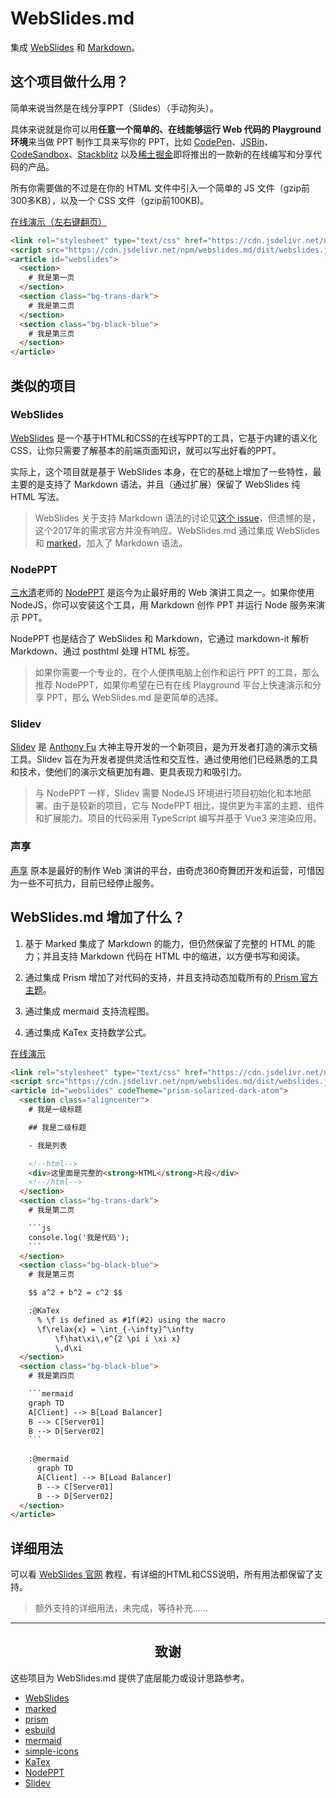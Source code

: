 # WebSlides.md

集成 [WebSlides](https://github.com/webslides/WebSlides) 和 [Markdown](https://github.com/markedjs/marked)。

## 这个项目做什么用？

简单来说当然是在线分享PPT（Slides）（手动狗头）。

具体来说就是你可以用**任意一个简单的、在线能够运行 Web 代码的 Playground 环境**来当做 PPT 制作工具来写你的 PPT，比如 [CodePen](https://codepen.io/)、[JSBin](https://jsbin.com/?html,js,output)、[CodeSandbox](https://codesandbox.io)、[Stackblitz](https://stackblitz.com/) 以及[稀土掘金](https://juejin.cn)即将推出的一款新的在线编写和分享代码的产品。

所有你需要做的不过是在你的 HTML 文件中引入一个简单的 JS 文件（gzip前300多KB），以及一个 CSS 文件（gzip前100KB)。

[在线演示（左右键翻页）](https://codepen.io/akira-cn/pen/gOoRmmR)
```html
<link rel="stylesheet" type="text/css" href="https://cdn.jsdelivr.net/npm/webslides.md/dist/webslides.css">
<script src="https://cdn.jsdelivr.net/npm/webslides.md/dist/webslides.js"></script>  
<article id="webslides">
  <section>
    # 我是第一页
  </section>
  <section class="bg-trans-dark">
    # 我是第二页
  </section>
  <section class="bg-black-blue">
    # 我是第三页
  </section>
</article>
```

## 类似的项目

### WebSlides

[WebSlides](https://github.com/webslides/WebSlides) 是一个基于HTML和CSS的在线写PPT的工具，它基于内建的语义化CSS，让你只需要了解基本的前端页面知识，就可以写出好看的PPT。

实际上，这个项目就是基于 WebSlides 本身，在它的基础上增加了一些特性，最主要的是支持了 Markdown 语法，并且（通过扩展）保留了 WebSlides 纯 HTML 写法。

> WebSlides 关于支持 Markdown 语法的讨论见[这个 issue](https://github.com/webslides/WebSlides/issues/11)，但遗憾的是，这个2017年的需求官方并没有响应。WebSlides.md 通过集成 WebSlides 和 [marked](https://github.com/markedjs/marked)，加入了 Markdown 语法。

### NodePPT

[三水清](https://github.com/ksky521)老师的 [NodePPT](https://github.com/ksky521/nodeppt) 是迄今为止最好用的 Web 演讲工具之一。如果你使用 NodeJS，你可以安装这个工具，用 Markdown 创作 PPT 并运行 Node 服务来演示 PPT。

NodePPT 也是结合了 WebSlides 和 Markdown，它通过 markdown-it 解析 Markdown、通过 posthtml 处理 HTML 标签。

> 如果你需要一个专业的，在个人便携电脑上创作和运行 PPT 的工具，那么推荐 NodePPT，如果你希望在已有在线 Playground 平台上快速演示和分享 PPT，那么 WebSlides.md 是更简单的选择。

### Slidev

[Slidev](https://github.com/slidevjs/slidev) 是 [Anthony Fu](https://github.com/antfu) 大神主导开发的一个新项目，是为开发者打造的演示文稿工具。Slidev 旨在为开发者提供灵活性和交互性，通过使用他们已经熟悉的工具和技术，使他们的演示文稿更加有趣、更具表现力和吸引力。

> 与 NodePPT 一样，Slidev 需要 NodeJS 环境进行项目初始化和本地部署。由于是较新的项目，它与 NodePPT 相比，提供更为丰富的主题、组件和扩展能力。项目的代码采用 TypeScript 编写并基于 Vue3 来渲染应用。

### 声享

[声享](https://ppt.baomitu.com) 原本是最好的制作 Web 演讲的平台，由奇虎360奇舞团开发和运营，可惜因为一些不可抗力，目前已经停止服务。

## WebSlides.md 增加了什么？

1. 基于 Marked 集成了 Markdown 的能力，但仍然保留了完整的 HTML 的能力；并且支持 Markdown 代码在 HTML 中的缩进，以方便书写和阅读。

2. 通过集成 Prism 增加了对代码的支持，并且支持动态加载所有的[ Prism 官方主题](https://github.com/PrismJS/prism-themes/tree/master/themes)。

3. 通过集成 mermaid 支持流程图。

4. 通过集成 KaTex 支持数学公式。

[在线演示](https://codepen.io/akira-cn/pen/ZEvyKbG)
```html
<link rel="stylesheet" type="text/css" href="https://cdn.jsdelivr.net/npm/webslides.md/dist/webslides.css">
<script src="https://cdn.jsdelivr.net/npm/webslides.md/dist/webslides.js"></script>  
<article id="webslides" codeTheme="prism-solarized-dark-atom">
  <section class="aligncenter">
    # 我是一级标题

    ## 我是二级标题

    - 我是列表

    <!--html-->
    <div>这里面是完整的<strong>HTML</strong>片段</div>
    <!--/html-->
  </section>
  <section class="bg-trans-dark">
    # 我是第二页

    ```js
    console.log('我是代码');
    ```
  </section>
  <section class="bg-black-blue">
    # 我是第三页

    $$ a^2 + b^2 = c^2 $$

    :@KaTex
      % \f is defined as #1f(#2) using the macro
      \f\relax{x} = \int_{-\infty}^\infty
          \f\hat\xi\,e^{2 \pi i \xi x}
          \,d\xi
  </section>
  <section class="bg-black-blue">
    # 我是第四页

    ```mermaid
    graph TD
    A[Client] --> B[Load Balancer]
    B --> C[Server01]
    B --> D[Server02]
    ```
    
    :@mermaid
      graph TD
      A[Client] --> B[Load Balancer]
      B --> C[Server01]
      B --> D[Server02]
  </section>
</article>
```

## 详细用法

可以看 [WebSlides 官网](https://webslides.tv) 教程，有详细的HTML和CSS说明，所有用法都保留了支持。

> 额外支持的详细用法，未完成，等待补充……

---


<h2 align="center">致谢</h2>

这些项目为 WebSlides.md 提供了底层能力或设计思路参考。

- [WebSlides](https://github.com/webslides/WebSlides)
- [marked](https://github.com/markedjs/marked)
- [prism](https://github.com/PrismJS/prism)
- [esbuild](https://github.com/evanw/esbuild)
- [mermaid](https://github.com/mermaid-js/mermaid)
- [simple-icons](https://github.com/simple-icons/simple-icons)
- [KaTex](https://github.com/KaTeX/KaTeX)
- [NodePPT](https://github.com/ksky521/nodeppt)
- [Slidev](https://github.com/slidevjs/slidev) 
